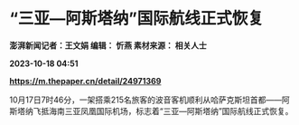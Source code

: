 # “三亚—阿斯塔纳”国际航线正式恢复
**澎湃新闻记者：王文娟 编辑： 忻燕 素材来源： 相关人士**

**2023-10-18 04:51**

**https://m.thepaper.cn/detail/24971369**

10月17日7时46分，一架搭乘215名旅客的波音客机顺利从哈萨克斯坦首都——阿斯塔纳飞抵海南三亚凤凰国际机场，标志着“三亚—阿斯塔纳”国际航线正式恢复。